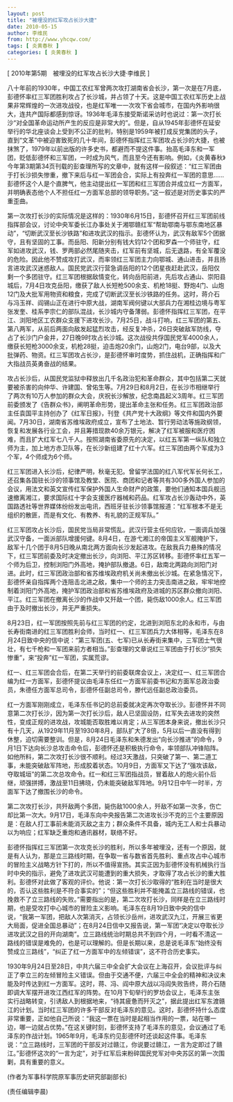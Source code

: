 ```yaml
---
layout: post
title: "被埋没的红军攻占长沙大捷"
date: 2010-05-15
author: 李维民
from: http://www.yhcqw.com/
tags: [ 炎黄春秋 ]
categories: [ 炎黄春秋 ]
---
```



[ 2010年第5期　被埋没的红军攻占长沙大捷·李维民 ]


八十年前的1930年，中国工农红军曾两次攻打湖南省会长沙，第一次是在7月底，彭德怀率红三军团胜利攻占了长沙城，并占领了十天。这是中国工农红军历史上战果非常辉煌的一次进攻战役，也是红军唯一一次攻下省会城市，在国内外影响很大，连共产国际都感到惊讶。1936年毛泽东接受斯诺采访时也说过：第一次打长沙“对全国革命运动所产生的反应是非常大的”。但是，自从1945年彭德怀在延安举行的华北座谈会上受到不公正的批判，特别是1959年被打成反党集团的头子，直到“文革”中被迫害致死的几十年间，彭德怀指挥红三军团攻占长沙的大捷，也被抹煞了，1979年以前出版的许多史书，都避而不提这件事。抬高毛泽东和一军团，贬低彭德怀和三军团，一时成为风气，而且至今还有影响。例如，《炎黄春秋》今年第3期第34页刊载的彭查理所写的文章中，就有这样一段叙述：“红三军团由于打长沙损失惨重，撤下来后与红一军团会合，实际上有投奔红一军团的意思……彭德怀这个人是个直脾气，他主动提出红一军团和红三军团合并成立红一方面军，并明确表态他个人不担任红一方面军总部的领导职务。”这一叙述是对历史事实的严重歪曲。


第一次攻打长沙的实际情况是这样的：1930年6月15日，彭德怀召开红三军团前线指挥部会议，讨论中央军委长江办事处关于湘鄂赣红军“帮助鄂南与鄂东南地区暴动”，“切断武汉至长沙铁路”和进攻武汉的指示。彭德怀认为，武汉有敌军5个团据守，且有坚固的工事。而岳阳、阳新分别有钱大钧12个团和罗森一个师驻守，红军如进攻武汉，钱、罗两部必然尾随夹击，红军前有坚城，后无退路，有全军覆没的危险。因此他不赞成攻打武汉，而率领红三军团主力向鄂城、通山进击，并且扬言进攻武汉迷惑敌人。国民党武汉行营急调岳阳的12个团星夜赶赴武汉，岳阳仅剩一个多团驻守。红三军团根据敌情变化，转向岳阳前进，先后攻占通山、崇阳县城后，7月4日攻克岳阳，缴获了敌人长短枪500余支、机枪18挺、野炮4门、山炮12门及大批军用物资和粮食，完成了切断武汉至长沙铁路的任务。这时，蒋介石与冯玉祥、阎锡山正在进行中原大战，湖南军阀何键以大部兵力在湘桂边境与粤军张发奎、桂系李宗仁的部队混战，长沙城内守备薄弱。彭德怀指挥红三军团，在平江、浏阳地区工农群众支援下进攻长沙。7月25日，战斗打响，红三军团的第五、第八两军，从前后两面向敌发起猛烈攻击，经反复冲杀，26日突破敌军防线，夺占了长沙门户金井，27日晚9时攻占长沙城。这次战役共俘国民党军4000余人，缴获长短枪3000余支，机枪28挺，迫击炮20余门，山炮2门，电台9部，以及大批弹药、物资。红三军团攻占长沙，是彭德怀审时度势，抓住战机，正确指挥和广大指战员英勇奋战的结果。


攻占长沙后，从国民党监狱中释放出几千名政治犯和革命群众，其中包括第二天就要被杀害的向仲华、许建国、曾佑生等。7月29日和8月2日，在长沙市相继举行了两次有10万人参加的群众大会，庆祝长沙解放，纪念南昌起义3周年。红三军团前委颁发了《告群众书》，阐明革命形势，提出革命主张和任务。红三军团政治部主任袁国平主持创办了《红军日报》，刊登《共产党十大政纲》等文件和国内外要闻。7月30日，湖南省苏维埃政府成立，宣布了土地法、暂行劳动法等施政纲领，恢复和发展各行业工会，并且筹措现款40余万银元，解决了红军被服和医疗困难，而且扩大红军七八千人。按照湖南省委原先的决定，以红五军第一纵队和独立师为主，加上地方赤卫队等，在长沙新组建了红十六军。红三军团由两个军成为3个军，4个师成为6个师。


红三军团进入长沙后，纪律严明，秋毫无犯。曾留学法国的红八军代军长何长工，还召集各国驻长沙的领事馆及教堂、医院、商团和记者等共有300多外国人参加的会议，用法文和英文宣传红军保护外国人生命财产的政策，要他们通知本国兵舰迅速撤离湘江，要求国际红十字会支援医疗器械和药品。红军攻占长沙轰动中外，英国路透社等世界媒体纷纷发出电讯，西班牙驻长沙领事馆报道：“红军根本不是无组织的散匪，而是有文化、有教养、有礼貌的正规军队。”


红三军团攻占长沙后，国民党当局非常慌乱。武汉行营主任何应钦，一面调兵加强武汉守备，一面派部队增援何键。8月4日，在游弋湘江的帝国主义军舰掩护下，敌军十几个团于8月5日晚从南北两方面向长沙发起进攻。在敌我兵力悬殊的情况下，红三军团前委及时决定撤出长沙，向浏阳、平江苏区转移。彭德怀率红五军一个师为后卫，控制浏阳门外高地，掩护部队撤退。6日，敌南北两路向浏阳门对进。此时，红三军团政治部和省苏维埃政府机关尚未撤出长沙城。在紧急情况下，彭德怀亲自指挥两个连阻击北进之敌，集中一个师的主力突击南进之敌，牢牢地控制着浏阳门外高地，掩护军团政治部和省苏维埃政府及进城的苏区群众撤向浏阳、平江。红三军团在撤离长沙的作战中又歼敌一个团，毙伤敌1000余人。红三军团由于及时撤出长沙，并无严重损失。


8月23日，红一军团按照先前与红三军团的约定，北进到浏阳东北的永和市，与由长寿街南进的红三军团胜利会师，当时红一、红三军团兵力大体相等，毛泽东在8月24日致中央的信中说：“第三军团(五、七军)已从长寿街来集中，三军团士气很壮，有七千枪和一军团来前方者相当。”彭查理的文章说红三军团由于打长沙“损失惨重”，来“投奔”红一军团，实属荒谬。


红一、红三军团会合后，在第二天举行的前委联席会议上，决定红一、红三军团合编为红一方面军，彭德怀提议由毛泽东任红一方面军前委书记和方面军总政治委员，朱德任方面军总司令，彭德怀任副总司令，滕代远任副总政治委员。


红一方面军刚刚成立，毛泽东任书记的总前委就决定再次夺取长沙。彭德怀并不同意第二次打长沙，因为第一次打长沙后，敌人已坚固设防，红军失去进攻的突然性，变成正规的进攻战，攻城能否取胜难以肯定；从三军团本身来说，撤出长沙只有十几天，从1929年11月至1930年8月，部队扩大了8倍，5月以后一直没有得到休整，迫切需要整训。但是，8月24日毛泽东和朱德发出“向长沙推进”的命令，9月1日下达向长沙总攻击命令后，彭德怀还是积极执行命令，率领部队冲锋陷阵。如他所料，第二次攻打长沙很不顺利。经过3天激战，只突破了第一、第二道工事，未能突破敌军阵地，形成胶着状态。10月9日，方面军又下达了“强攻该敌，夺取城垣”的第二次总攻命令。红一和红三军团指战员，冒着敌人的炮火前仆后继，顽强拼搏，激战至11日拂晓，仍未能突破敌军阵地。9月12日中午一时半，方面军下达了撤围长沙的命令。


第二次攻打长沙，共歼敌两个多团，毙伤敌1000余人，歼敌不如第一次多，伤亡却比第一次大。9月17日，毛泽东向中央报告第二次进攻长沙不克的三个主要原因是：在敌人打工事前未能消灭敌之主力；群众条件不具备，城内无工人和士兵暴动以为响应；红军缺乏重炮和通讯器材，联络不好。


彭德怀指挥红三军团第一次攻克长沙的胜利，所以多年被埋没，还有一个原因，就是有人认为，那是立三路线时期，在争取一省与数省首先胜利、重点攻占中心城市的冒险主义战略方针下打的，所以不值得宣扬。其实正因为彭德怀没有机械执行当时中央的指示，避免了进攻武汉可能遭到的重大损失，才取得了攻占长沙的重大胜利。彭德怀对此做了客观的评价。他说：第一次打长沙取得的“胜利在当时是很大的，否认这些胜利是不符合事实的”；“但这些胜利并不能掩盖立三路线的错误，也挽救不了立三路线的失败。”需要指出的是，第二次攻打长沙，同样是在立三路线时期，也是受攻打中心城市的冒险主义影响。毛泽东在8月19日致中央的信中说，“我第一军团，把敌人次第消灭，占领长沙岳州，进攻武汉九江，开展三省更大局面，促进全国总暴动”；在8月24日信中又报告说，第一军团“决定以夺取长沙进攻武汉之目的开向湖南”。立三路线统治时期总共不到四个月，一时看不清这一路线的错误是难免的，也是可以理解的。但是长期以来，总是说毛泽东“始终没有赞成立三路线”，“纠正了红一方面军中的左倾错误”，这不符合历史事实。


1930年9月24日至28日，中共六届三中全会扩大会议在上海召开，会议批评与纠正了李立三的左倾冒险主义错误。但由于交通不便，六届三中全会的精神和决议未能及时传达到红一方面军。这时，蒋、冯、阎中原大战以冯阎失败告终，蒋介石随即调大军摆开进攻江西红军的阵势。在10月下旬举行的罗坊会议上，毛泽东主张实行战略转变，引诱敌人到根据地来，“待其疲惫而歼灭之”，据此提出红军东渡赣江的计划。当时红三军团的许多干部反对毛泽东的意见。这时，彭德怀持什么态度非常重要，正如他自己所说：“我这一票在当时是起相当作用的一票，站在哪一边，哪一边就占优势。”在这关键时刻，彭德怀支持了毛泽东的意见，会议通过了毛泽东的作战计划。1965年9月，毛泽东约见彭德怀时还谈起这件事。毛泽东说：“立三路线时，三军团的干部反对过赣江，你说要过赣江，一言为定即过了赣江。”彭德怀这次的“一言为定”，对于红军后来粉碎国民党军对中央苏区的第一次围剿，具有重要的意义。

(作者为军事科学院原军事历史研究部副部长)

(责任编辑李晨)


